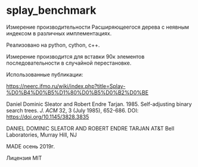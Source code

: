 # splay_benchmark
Измерение производительности Расширяющеегося дерева с неявным индексом в различных имплементациях.

Реализовано на python, cython, c++.

Измерение производится для вставки 90к элементов последовательности в случайной перестановке.

Использованные публикации:

https://neerc.ifmo.ru/wiki/index.php?title=Splay-%D0%B4%D0%B5%D1%80%D0%B5%D0%B2%D0%BE


Daniel Dominic Sleator and Robert Endre Tarjan. 1985. Self-adjusting binary search trees.
<em>J. ACM</em> 32, 3 (July 1985), 652-686. DOI: https://doi.org/10.1145/3828.3835

DANIEL DOMINIC SLEATOR AND ROBERT ENDRE TARJAN
AT&T Bell Laboratories, Murray Hill, NJ

MADE осень 2019г.

Лицензия MIT
